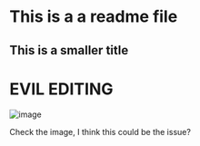 # This is a a readme file
## This is a smaller title
# EVIL EDITING

![image](https://user-images.githubusercontent.com/26306181/135986203-f4f983e8-d696-4586-ad4c-a8c4fa6d0f50.png)

Check the image, I think this could be the issue?
